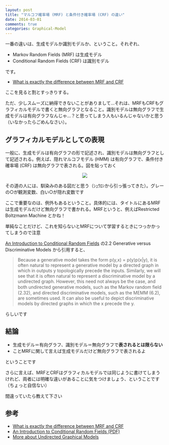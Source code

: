 ```yaml
---
layout: post
title: "マルコフ確率場 (MRF) と条件付き確率場 (CRF) の違い"
date: 2014-03-01
comments: true
categories: Graphical-Model
---
```


一番の違いは、生成モデルか識別モデルか、ということ。それぞれ、

- Markov Random Fields (MRF) は生成モデル
- Conditional Random Fields (CRF) は識別モデル

です。

- [What is exactly the difference between MRF and CRF](http://metaoptimize.com/qa/questions/4021/what-is-exactly-the-difference-between-mrf-and-crf)

ここを見ると割とすっきりする。

ただ、少しスムーズに納得できないことがありまして…それは、MRFもCRFもグラフィカルモデルで書くと無向グラフとなること。識別モデルは無向グラフで生成モデルは有向グラフなんじゃ…？と思ってしまう人もいるんじゃないかと思う（いなかったらごめんなさい）。

## グラフィカルモデルとしての表現

一般に、生成モデルは有向グラフの形で記述され、識別モデルは無向グラフとして記述される。例えば、隠れマルコフモデル (HMM) は有向グラフで、条件付き確率場 (CRF) は無向グラフで表される。図を貼っておく

<div align="center"><img src="/images/HMM_and_CRF.png" class="image"></div>

その道の人には、馴染みのある図だと思う（ｼｭｳﾛﾝから引っ張ってきた）。グレーの○が観測変数、白い○が隠れ変数です

ここで重要なのは、例外もあるということ。具体的には、タイトルにあるMRFは生成モデルだけど無向グラフで書かれる。MRFというと、例えばRestricted Boltzmann Machine とかね！

単純なことだけど、これを知らないとMRFについて学習するときにつっかかってしまうので注意

[An Introduction to Conditional Random Fields](http://homepages.inf.ed.ac.uk/csutton/publications/crftut-fnt.pdf) の2.2 Generative versus Discriminative Models から引用すると、

> Because a generative model takes the form p(y,x) = p(y)p(x|y), it is often natural to represent a generative model by a directed graph in which in outputs y topologically precede the inputs. Similarly, we will see that it is often natural to represent a discriminative model by a undirected graph. However, this need not always be the case, and both undirected generative models, such as the Markov random ﬁeld (2.32), and directed discriminative models, such as the MEMM (6.2), are sometimes used. It can also be useful to depict discriminative models by directed graphs in which the x precede the y.

らしいです

## 結論

- 生成モデル＝有向グラフ、識別モデル＝無向グラフで**表されるとは限らない**
- ことMRFに関して言えば生成モデルだけど無向グラフで表されるよ

ということです

さらに言えば、MRFとCRFはグラフィカルモデルでは同じように書けてしまうけれど、両者には明確な違いがあることに気をつけましょう、ということです（ちょっと自信ない）

間違っていたら教えて下さい

## 参考

- [What is exactly the difference between MRF and CRF](http://metaoptimize.com/qa/questions/4021/what-is-exactly-the-difference-between-mrf-and-crf)
- [An Introduction to Conditional Random Fields (PDF)](http://homepages.inf.ed.ac.uk/csutton/publications/crftut-fnt.pdf)
- [More about Undirected Graphical Models](http://www.cs.helsinki.fi/group/cosco/Teaching/Probability/2010/lecture5_MRF2.pdf)
